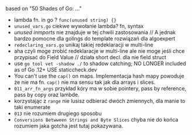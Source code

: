 based on "50 Shades of Go: ..." 

 - lambda fn. in go ? `func(unused string) {}` 
 - `unused_vars.go` ciekwe wywołanie lambda? fn, syntax
 - *unused inmports* nie znajduje w tej chwili zastosowania // A jednak bardzo pomocne dla golings do template rozwiązań dla algoexpert
 - `redeclaring_vars.go` unikaj takiej redeklaracji w multi-line
 - aha czyli moge zrobić redeklaracje w multi-line ale nie moge jeśli
 chce przypisać do Field Value // działa short decl. dla nie field struct
 - use `go tool vet -shadow ./` to shadow catching; NO LONGER included as of Go .12+ USE staticcheck.dev
 - You can't use the `cap()` on maps. Implementacja hash mapy powoduje że nie ma fn. `cap()` nie ma sensu tak jak dla arrays i slices.
 - `011_arr_fn_args` przykład kóry ma w sobie pointery, pass by reference, pass by copy oraz lambde.
 - korzystając z `range` nie lusisz odbierać dwóch zmiennych, dla manie to taki enumerate
 - `013` nie rozumiem drugiego sposobu
 - `Conversions Betwween Strings and Byte Slices` chyba nie do końca rozumiem jaka gotcha jest tutaj pokazywana.